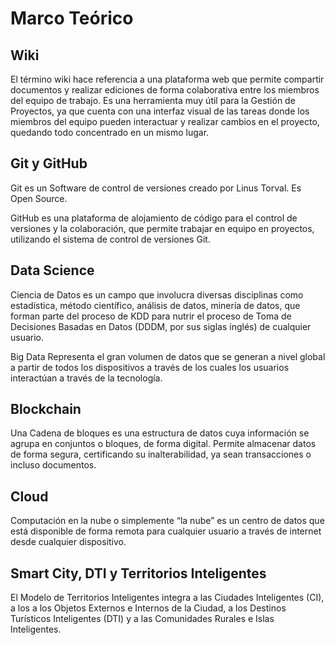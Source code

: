 # Marco Teórico

## Wiki
El término wiki hace referencia a una plataforma web que permite compartir documentos y realizar ediciones de forma colaborativa entre los miembros del equipo de trabajo. Es una herramienta muy útil para la Gestión de Proyectos, ya que cuenta con una interfaz visual de las tareas donde los miembros del equipo pueden interactuar y realizar cambios en el proyecto, quedando todo concentrado en un mismo lugar.

## Git y GitHub
Git es un Software de control de versiones creado por Linus Torval. Es Open Source.

GitHub es una plataforma de alojamiento de código para el control de versiones y la colaboración, que permite trabajar en equipo en proyectos, utilizando el sistema de control de versiones Git.

## Data Science
Ciencia de Datos es un campo que involucra diversas disciplinas como estadística, método científico, análisis de datos, minería de datos, que forman parte del proceso de KDD para nutrir el proceso de Toma de Decisiones Basadas en Datos (DDDM, por sus siglas inglés) de cualquier usuario.

Big Data
Representa el gran volumen de datos que se generan a nivel global a partir de todos los dispositivos a través de los cuales los usuarios interactúan a través de la tecnología.

## Blockchain
Una Cadena de bloques es una estructura de datos cuya información se agrupa en conjuntos o bloques, de forma digital. Permite almacenar datos de forma segura, certificando su inalterabilidad, ya sean transacciones o incluso documentos.

## Cloud
Computación en la nube o simplemente “la nube” es un centro de datos que está disponible de forma remota para cualquier usuario a través de internet desde cualquier dispositivo.

## Smart City, DTI y Territorios Inteligentes
El Modelo de Territorios Inteligentes integra a las Ciudades Inteligentes (CI), a los a los Objetos Externos e Internos de la Ciudad, a los Destinos Turísticos Inteligentes (DTI) y a las Comunidades Rurales e Islas Inteligentes.
